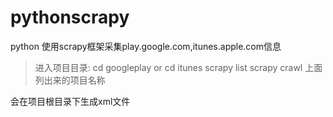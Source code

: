 pythonscrapy
============

python 使用scrapy框架采集play.google.com,itunes.apple.com信息

> 进入项目目录:  cd googleplay or cd itunes
> scrapy list
> scrapy crawl 上面列出来的项目名称

会在项目根目录下生成xml文件